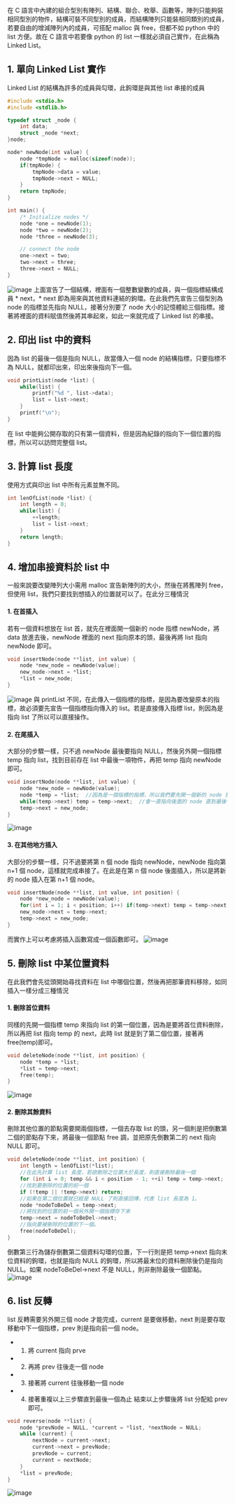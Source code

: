 在 C 語言中內建的組合型別有陣列、結構、聯合、枚舉、函數等，陣列只能夠裝相同型別的物件，結構可裝不同型別的成員，而結構陣列只能裝相同類別的成員，若要自由的增減陣列內的成員，可搭配 malloc 與 free，但都不如 python 中的 list 方便。故在 C 語言中若要像 python 的 list 一樣就必須自己實作，在此稱為Linked List。

## 1. 單向 Linked List 實作
Linked List 的結構為許多的成員與勾環，此鉤環是與其他 list 串接的成員
```C
#include <stdio.h>
#include <stdlib.h>

typedef struct _node {
    int data;
    struct _node *next;
}node;

node* newNode(int value) {
    node *tmpNode = malloc(sizeof(node));
    if(tmpNode) {
        tmpNode->data = value;
        tmpNode->next = NULL;
    }
    return tmpNode;
}

int main() {
    /* Initialize nodes */
    node *one = newNode(1);
    node *two = newNode(2);
    node *three = newNode(3);

    // connect the node
    one->next = two;
    two->next = three;
    three->next = NULL;
}
```
![image](../pic/list-hooked.jpg)
上面宣告了一個結構，裡面有一個整數變數的成員，與一個指標結構成員 * next，* next 即為用來與其他資料連結的鉤環。在此我們先宣告三個型別為 node 的指標並先指向 NULL，接著分別要了 node 大小的記憶體給三個指標。接著將裡面的資料賦值然後將其串起來，如此一來就完成了 Linked list 的串接。

## 2. 印出 list 中的資料
因為 list 的最後一個是指向 NULL，故當傳入一個 node 的結構指標，只要指標不為 NULL，就都印出來，印出來後指向下一個。
```C
void printList(node *list) {
    while(list) {
        printf("%d ", list->data);
        list = list->next;
    }
    printf("\n");
}
```
在 list 中能夠公開存取的只有第一個資料，但是因為紀錄的指向下一個位置的指標，所以可以訪問完整個 list。

## 3. 計算 list 長度
使用方式與印出 list 中所有元素並無不同。
```C
int lenOfList(node *list) {
    int length = 0;
    while(list) {
        ++length;
        list = list->next;
    }
    return length;
}
```
## 4. 增加串接資料於 list 中
一般來說要改變陣列大小需用 malloc 宣告新陣列的大小，然後在將舊陣列 free，但使用 list，我們只要找到想插入的位置就可以了。在此分三種情況
#### 1. 在首插入
若有一個資料想放在 list 首，就先在裡面開一個新的 node 指標 newNode，將 data 放進去後，newNode 裡面的 next 指向原本的頭，最後再將 list 指向 newNode 即可。
```C
void insertNode(node **list, int value) {
    node *new_node = newNode(value);
    new_node->next = *list;
    *list = new_node;
}
```
![image](../pic/insert-at-head.jpg)
與 printList 不同，在此傳入一個指標的指標，是因為要改變原本的指標，故必須要先宣告一個指標指向傳入的 list。若是直接傳入指標 list，則因為是指向 list 了所以可以直接操作。
#### 2. 在尾插入
大部分的步驟一樣，只不過 newNode 最後要指向 NULL，然後另外開一個指標 temp 指向 list，找到目前存在 list 中最後一項物件，再把 temp 指向 newNode 即可。
```C
void insertNode(node **list, int value) {
    node *new_node = newNode(value);
    node *temp = *list;  //因為是一個指標的指標，所以我們要先開一個新的 node 指標指向 list
    while(temp->next) temp = temp->next;  //會一直指向後面的 node 直到最後一個
    temp->next = new_node;
}
```
![image](../pic/insert-at-tail.jpg)
#### 3. 在其他地方插入 
大部分的步驟一樣，只不過要將第 n 個 node 指向 newNode，newNode 指向第 n+1 個 node，這樣就完成串接了。在此是在第 n 個 node 後面插入，所以是將新的 node 插入在第 n+1 個 node。
```C
void insertNode(node **list, int value, int position) {
    node *new_node = newNode(value);
    for(int i = 1; i < position; i++) if(temp->next) temp = temp->next;
    new_node->next = temp->next;
    temp->next = new_node;
}
```
而實作上可以考慮將插入函數寫成一個函數即可。
![image](../pic/insert-in-middle.jpg)
## 5. 刪除 list 中某位置資料
在此我們會先從頭開始尋找資料在 list 中哪個位置，然後再把那筆資料移除，如同插入一樣分成三種情況
#### 1. 刪除首位資料
同樣的先開一個指標 temp 來指向 list 的第一個位置，因為是要將首位資料刪除，所以再把 list 指向 temp 的 next，此時 list 就是到了第二個位置，接著再free(temp)即可。
```C
void deleteNode(node **list, int position) {
    node *temp = *list;
    *list = temp->next;
    free(temp);
}
```
![image](../pic/delete-head.jpg)
#### 2. 刪除其餘資料
刪除其他位置的節點需要開兩個指標，一個去存取 list 的頭，另一個則是把倒數第二個的節點存下來，將最後一個節點 free 調，並把原先倒數第二的 next 指向 NULL 即可。
```C
void deleteNode(node **list, int position) {
    int length = lenOfList(*list);
    //在此先計算 list 長度，若欲刪除之位置大於長度，則直接刪除最後一個
    for (int i = 0; temp && i < position - 1; ++i) temp = temp->next;
    //找到要刪除的位置的前一個
    if (!temp || !temp->next) return;
    //如果在第二個位置就已經是 NULL 了則直接回傳，代表 list 長度為 1。
    node *nodeToBeDel = temp->next;
    //將找到的位置的前一個另外開一個指標存下來
    temp->next = nodeToBeDel->next;
    //指向要被刪除的位置的下一個。
    free(nodeToBeDel);
}
```
倒數第三行為儲存倒數第二個資料勾環的位置，下一行則是把 temp->next 指向末位資料的鉤環，也就是指向 NULL 的鉤環，所以將最末位的資料刪除後仍是指向 NULL。如果 nodeToBeDel->next 不是 NULL，則非刪除最後一個節點。
![image](../pic/delete-else.jpg)

## 6. list 反轉
list 反轉需要另外開三個 node 才能完成，current 是要做移動，next 則是要存取移動中下一個指標，prev 則是指向前一個 node。
* 1. 將 current 指向 prve
* 2. 再將 prev 往後走一個 node
* 3. 接著將 current 往後移動一個 node
* 4. 接著重複以上三步驟直到最後一個為止
結束以上步驟後將 list 分配給 prev 即可。
```C
void reverse(node **list) {
    node *prevNode = NULL, *current = *list, *nextNode = NULL;
    while (current) {
        nextNode = current->next;
        current->next = prevNode;
        prevNode = current;
        current = nextNode;
    }
    *list = prevNode;
}
```
![image](../pic/reverse.jpg)
